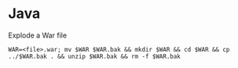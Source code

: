 # Java

Explode a War file

    WAR=<file>.war; mv $WAR $WAR.bak && mkdir $WAR && cd $WAR && cp ../$WAR.bak . && unzip $WAR.bak && rm -f $WAR.bak
